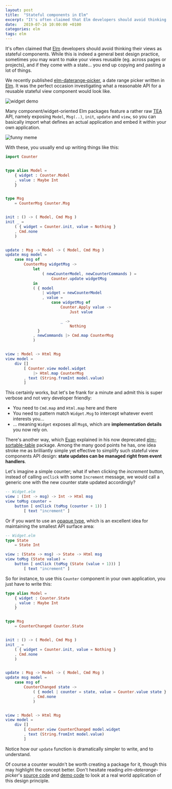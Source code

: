 ```yaml
---
layout: post
title:  "Stateful components in Elm"
excerpt: "It's often claimed that Elm developers should avoid thinking their views as stateful components. While this is indeed a general best design practice, sometimes you may want to make your views reusable, and if they come with a state... you end up copying and pasting a lot of things."
date:   2019-07-16 10:00:00 +0100
categories: elm
tags: elm
---
```


It's often claimed that [Elm] developers should avoid thinking their views as stateful components. While this is indeed a general best design practice, sometimes you may want to make your views reusable (eg. across pages or projects), and if they come with a state... you end up copying and pasting a lot of things.  

We recently published [elm-daterange-picker], a date range picker written in [Elm]. It was the perfect occasion investigating what a reasonable API for a reusable stateful view component would look like.

![widget demo](blob:https://imgur.com/d30c10d3-4f74-4b24-8d5a-423fa3b5eac2)

Many component/widget-oriented Elm packages feature a rather raw [TEA] API, namely exposing `Model`, `Msg(..)`, `init`, `update` and `view`, so you can basically import what defines an actual application and embed it within your own application.   

![funny meme](https://i.imgur.com/aBXjI9N.png)

With these, you usually end up writing things like this:

```elm
import Counter


type alias Model =
    { widget : Counter.Model
    , value : Maybe Int
    }


type Msg
    = CounterMsg Counter.Msg


init : () -> ( Model, Cmd Msg )
init _ =
    ( { widget = Counter.init, value = Nothing }
    , Cmd.none
    )


update : Msg -> Model -> ( Model, Cmd Msg )
update msg model =
    case msg of
        CounterMsg widgetMsg ->
            let
                ( newCounterModel, newCounterCommands ) =
                    Counter.update widgetMsg
            in
            ( { model
                | widget = newCounterModel
                , value =
                    case widgetMsg of
                        Counter.Apply value ->
                            Just value

                        _ ->
                            Nothing
              }
            , newCommands |> Cmd.map CounterMsg
            )


view : Model -> Html Msg
view model =
    div []
        [ Counter.view model.widget
            |> Html.map CounterMsg
        , text (String.fromInt model.value)
        ]
```

This certainly works, but let's be frank for a minute and admit this is super verbose and not very developer friendly:

- You need to `Cmd.map` and `Html.map` here and there
- You need to pattern match `Widget.Msg` to intercept whatever event interests you...
- ... meaning `Widget` exposes all `Msg`s, which are **implementation details** you now rely on.

There's another way, which [Evan] explained in his now deprecated [elm-sortable-table] package. Among the many good points he has, one idea stroke me as brilliantly simple yet effective to simplify such stateful view components API design: **state updates can be managed right from event handlers**.

Let's imagine a simple counter; what if when clicking the *increment* button, instead of calling `onClick` with some `Increment` message, we would call a generic one with the new counter state updated accordingly?

```elm
-- Widget.elm
view : (Int -> msg) -> Int -> Html msg
view toMsg counter =
    button [ onClick (toMsg (counter + 1)) ]
        [ text "increment" ]
```

Or if you want to use an [opaque type], which is an excellent idea for maintaining the smallest API surface area:

```elm
-- Widget.elm
type State
    = State Int

view : (State -> msg) -> State -> Html msg
view toMsg (State value) =
    button [ onClick (toMsg (State (value + 1))) ]
        [ text "increment" ]
```

So for instance, to use this `Counter` component in your own application, you just have to write this:

```elm
type alias Model =
    { widget : Counter.State
    , value : Maybe Int
    }


type Msg
    = CounterChanged Counter.State


init : () -> ( Model, Cmd Msg )
init _ =
    ( { widget = Counter.init, value = Nothing }
    , Cmd.none
    )


update : Msg -> Model -> ( Model, Cmd Msg )
update msg model =
    case msg of
        CounterChanged state ->
            ( { model | counter = state, value = Counter.value state }
            , Cmd.none
            )


view : Model -> Html Msg
view model =
    div []
        [ Counter.view CounterChanged model.widget
        , text (String.fromInt model.value)
        ]
```

Notice how our `update` function is dramatically simpler to write, and to understand.

Of course a counter wouldn't be worth creating a package for it, though this may highlight the concept better. Don't hesitate reading *elm-daterange-picker*'s [source code] and [demo code] to look at a real world application of this design principle.

[Elm]: https://elm-lang.org/
[Evan]: https://github.com/evancz/
[demo code]: https://github.com/allo-media/elm-daterange-picker/blob/master/demo/Main.elm
[elm-daterange-picker]: https://package.elm-lang.org/packages/allo-media/elm-daterange-picker/latest/
[elm-sortable-table]: https://github.com/evancz/elm-sortable-table#about-api-design
[opaque type]: https://medium.com/@ckoster22/advanced-types-in-elm-opaque-types-ec5ec3b84ed2
[source code]: https://github.com/allo-media/elm-daterange-picker/blob/master/src/DateRangePicker.elm
[TEA]: https://guide.elm-lang.org/architecture/
